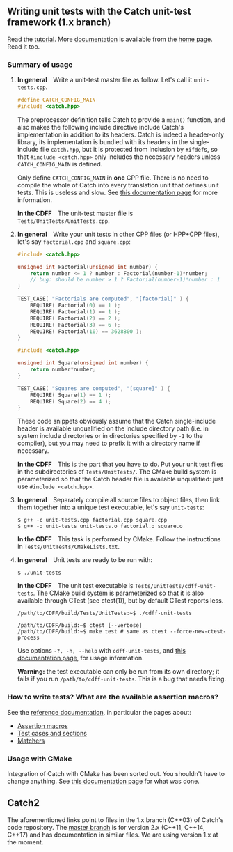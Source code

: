 ## Writing unit tests with the Catch unit-test framework (1.x branch)

Read the [tutorial](https://github.com/catchorg/Catch2/blob/Catch1.x/docs/tutorial.md). More [documentation](https://github.com/catchorg/Catch2/blob/Catch1.x/docs/Readme.md) is available from the [home page](https://github.com/catchorg/Catch2/tree/Catch1.x). Read it too.

### Summary of usage

1. **In general**&emsp;Write a unit-test master file as follow. Let's call it `unit-tests.cpp`.

    ```cpp
    #define CATCH_CONFIG_MAIN
    #include <catch.hpp>
    ```

    The preprocessor definition tells Catch to provide a `main()` function, and also makes the following include directive include Catch's implementation in addition to its headers. Catch is indeed a header-only library, its implementation is bundled with its headers in the single-include file `catch.hpp`, but it is protected from inclusion by `#ifdef`s, so that `#include <catch.hpp>` only includes the necessary headers unless `CATCH_CONFIG_MAIN` is defined.

    Only define `CATCH_CONFIG_MAIN` in **one** CPP file. There is no need to compile the whole of Catch into every translation unit that defines unit tests. This is useless and slow. See [this documentation page](https://github.com/catchorg/Catch2/blob/Catch1.x/docs/slow-compiles.md) for more information.

    **In the CDFF**&emsp;The unit-test master file is `Tests/UnitTests/UnitTests.cpp`.

2. **In general**&emsp;Write your unit tests in other CPP files (or HPP+CPP files), let's say `factorial.cpp` and `square.cpp`:

    ```cpp
    #include <catch.hpp>

    unsigned int Factorial(unsigned int number) {
        return number <= 1 ? number : Factorial(number-1)*number;
        // bug: should be number > 1 ? Factorial(number-1)*number : 1
    }

    TEST_CASE( "Factorials are computed", "[factorial]" ) {
        REQUIRE( Factorial(0) == 1 );
        REQUIRE( Factorial(1) == 1 );
        REQUIRE( Factorial(2) == 2 );
        REQUIRE( Factorial(3) == 6 );
        REQUIRE( Factorial(10) == 3628800 );
    }
    ```

    ```cpp
    #include <catch.hpp>

    unsigned int Square(unsigned int number) {
        return number*number;
    }

    TEST_CASE( "Squares are computed", "[square]" ) {
        REQUIRE( Square(1) == 1 );
        REQUIRE( Square(2) == 4 );
    }
    ```

    These code snippets obviously assume that the Catch single-include header is available unqualified on the include directory path (i.e. in system include directories or in directories specified by `-I` to the compiler), but you may need to prefix it with a directory name if necessary.

    **In the CDFF**&emsp;This is the part that you have to do. Put your unit test files in the subdirectories of `Tests/UnitTests/`. The CMake build system is parameterized so that the Catch header file is available unqualified: just use `#include <catch.hpp>`.

3. **In general**&emsp;Separately compile all source files to object files, then link them together into a unique test executable, let's say `unit-tests`:

    ```shell
    $ g++ -c unit-tests.cpp factorial.cpp square.cpp
    $ g++ -o unit-tests unit-tests.o factorial.o square.o
    ```

    **In the CDFF**&emsp;This task is performed by CMake. Follow the instructions in `Tests/UnitTests/CMakeLists.txt`.

4. **In general**&emsp;Unit tests are ready to be run with:

    ```shell
    $ ./unit-tests
    ```

    **In the CDFF**&emsp;The unit test executable is `Tests/UnitTests/cdff-unit-tests`. The CMake build system is parameterized so that it is also available through CTest (see ctest(1)), but by default CTest reports less.

    ```shell
    /path/to/CDFF/build/Tests/UnitTests:~$ ./cdff-unit-tests

    /path/to/CDFF/build:~$ ctest [--verbose]
    /path/to/CDFF/build:~$ make test # same as ctest --force-new-ctest-process
    ```

    Use options `-?, -h, --help` with `cdff-unit-tests`, and [this documentation page](https://github.com/catchorg/Catch2/blob/Catch1.x/docs/command-line.md), for usage information.

    **Warning:** the test executable can only be run from its own directory; it fails if you run `/path/to/cdff-unit-tests`. This is a bug that needs fixing.

### How to write tests? What are the available assertion macros?

See the [reference documentation](https://github.com/catchorg/Catch2/blob/Catch1.x/docs/Readme.md), in particular the pages about:

* [Assertion macros](https://github.com/catchorg/Catch2/blob/Catch1.x/docs/assertions.md)
* [Test cases and sections](https://github.com/catchorg/Catch2/blob/Catch1.x/docs/test-cases-and-sections.md)
* [Matchers](https://github.com/catchorg/Catch2/blob/Catch1.x/docs/matchers.md)

### Usage with CMake

Integration of Catch with CMake has been sorted out. You shouldn't have to change anything. See [this documentation page](https://github.com/catchorg/Catch2/blob/Catch1.x/docs/build-systems.md) for what was done.

## Catch2

The aforementioned links point to files in the 1.x branch (C++03) of Catch's code repository. The [master branch](https://github.com/catchorg/Catch2) is for version 2.x (C++11, C++14, C++17) and has documentation in similar files. We are using version 1.x at the moment.
